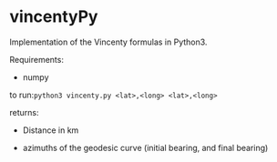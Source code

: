 # vincentyPy

Implementation of the Vincenty formulas in Python3. 

Requirements:

- numpy

to run:`python3 vincenty.py <lat>,<long> <lat>,<long>`  

returns:

- Distance in km

- azimuths of the geodesic curve (initial bearing, and final bearing)
